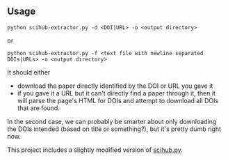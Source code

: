 ## Usage

`python scihub-extractor.py -d <DOI|URL> -o <output directory>`

or

`python scihub-extractor.py -f <text file with newline separated DOIs|URLs> -o <output directory>`

It should either

- download the paper directly identified by the DOI or URL you gave it
- if you gave it a URL but it can't directly find a paper through it, then it will parse the page's HTML for DOIs and attempt to download all DOIs that are found.

In the second case, we can probably be smarter about only downloading the DOIs intended (based on title or something?), but it's pretty dumb right now.

This project includes a slightly modified version of [scihub.py](https://github.com/zaytoun/scihub.py).

